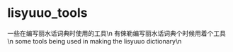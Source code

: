 # lisyuuo_tools
一些在编写丽水话词典时使用的工具\n
有倈勒编写丽水话词典个时候用着个工具\n
some tools being used in making the lisyuuo dictionary\n
